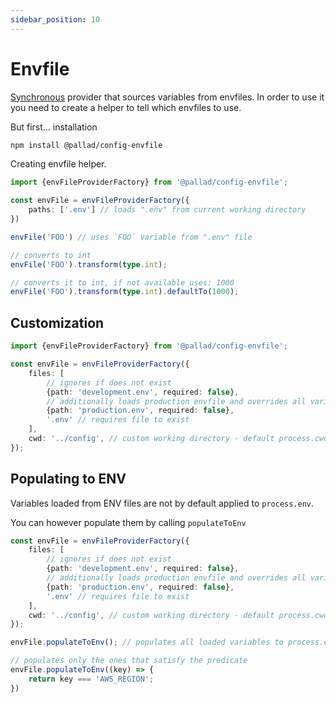 ```yaml
---
sidebar_position: 10
---
```


# Envfile

[Synchronous](./#introduction-to-providers) provider that sources variables from envfiles. In order to use it you need to create a helper to tell which envfiles to use.

But first... installation
```bash npm2yarn
npm install @pallad/config-envfile
```

Creating envfile helper.

```ts
import {envFileProviderFactory} from '@pallad/config-envfile';

const envFile = envFileProviderFactory({
    paths: ['.env'] // loads ".env" from current working directory
})

envFile('FOO') // uses `FOO` variable from ".env" file

// converts to int
envFile('FOO').transform(type.int);

// converts it to int, if not available uses: 1000
envFile('FOO').transform(type.int).defaultTo(1000); 
```

## Customization
```ts
import {envFileProviderFactory} from '@pallad/config-envfile';

const envFile = envFileProviderFactory({
    files: [
        // ignores if does not exist
        {path: 'development.env', required: false},
        // additionally loads production envfile and overrides all variables with same name defined in previous files
        {path: 'production.env', required: false},  
        '.env' // requires file to exist
    ],
    cwd: '../config', // custom working directory - default process.cwd
});
```


## Populating to ENV

Variables loaded from ENV files are not by default applied to `process.env`.

You can however populate them by calling `populateToEnv`
```ts
const envFile = envFileProviderFactory({
    files: [
        // ignores if does not exist
        {path: 'development.env', required: false},
        // additionally loads production envfile and overrides all variables with same name defined in previous files
        {path: 'production.env', required: false},  
        '.env' // requires file to exist
    ],
    cwd: '../config', // custom working directory - default process.cwd
});

envFile.populateToEnv(); // populates all loaded variables to process.env

// populates only the ones that satisfy the predicate
envFile.populateToEnv((key) => {
    return key === 'AWS_REGION';
})
```
